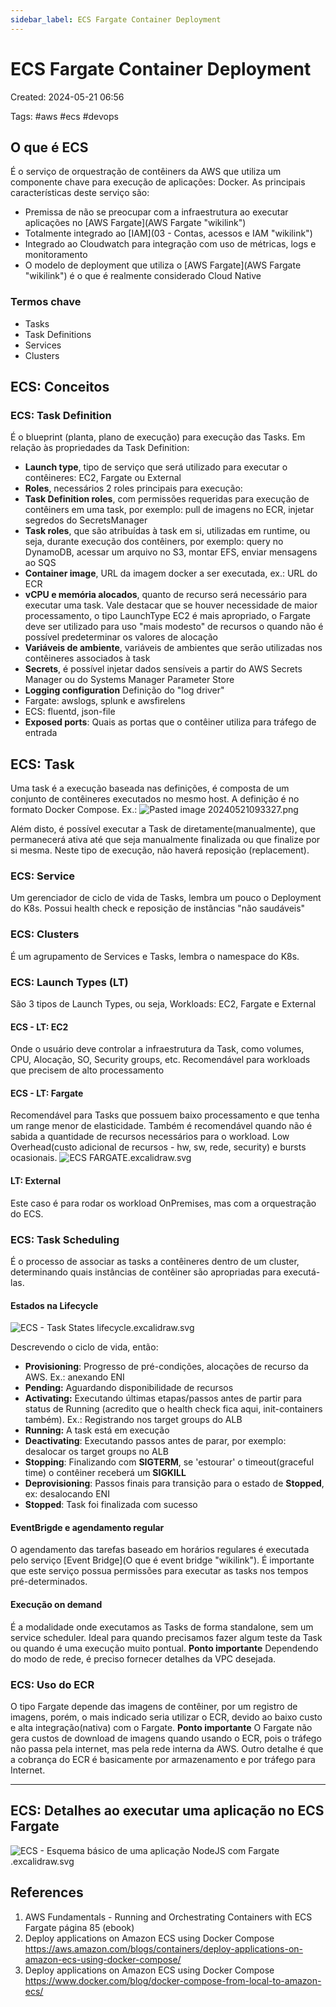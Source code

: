 ```yaml
---
sidebar_label: ECS Fargate Container Deployment
---
```


# ECS Fargate Container Deployment

Created: 2024-05-21 06:56

Tags: \#aws \#ecs \#devops

## O que é ECS

É o serviço de orquestração de contêiners da AWS que utiliza um componente chave para execução de aplicações: Docker.
As principais características deste serviço são:
- Premissa de não se preocupar com a infraestrutura ao executar aplicações no [AWS Fargate](AWS Fargate "wikilink")
- Totalmente integrado ao [IAM](03 - Contas, acessos e IAM "wikilink")
- Integrado ao Cloudwatch para integração com uso de métricas, logs e monitoramento
- O modelo de deployment que utiliza o [AWS Fargate](AWS Fargate "wikilink") é o que é realmente considerado Cloud Native
### Termos chave
- Tasks
- Task Definitions
- Services
- Clusters
## ECS: Conceitos

### ECS: Task Definition

É o blueprint (planta, plano de execução) para execução das Tasks.
Em relação às propriedades da Task Definition:
- **Launch type**, tipo de serviço que será utilizado para executar o contêineres: EC2, Fargate ou External
- **Roles**, necessários 2 roles principais para execução:
- **Task Definition roles**, com permissões requeridas para execução de contêiners em uma task, por exemplo: pull de imagens no ECR, injetar segredos do SecretsManager
- **Task roles**, que são atribuídas à task em si, utilizadas em runtime, ou seja, durante execução dos contêiners, por exemplo: query no DynamoDB, acessar um arquivo no S3, montar EFS, enviar mensagens ao SQS
- **Container image**, URL da imagem docker a ser executada, ex.: URL do ECR
- **vCPU e memória alocados**, quanto de recurso será necessário para executar uma task. Vale destacar que se houver necessidade de maior processamento, o tipo LaunchType EC2 é mais apropriado, o Fargate deve ser utilizado para uso "mais modesto" de recursos o quando não é possível predeterminar os valores de alocação
- **Variáveis de ambiente**, variáveis de ambientes que serão utilizadas nos contêineres associados à task
- **Secrets**, é possível injetar dados sensíveis a partir do AWS Secrets Manager ou do Systems Manager Parameter Store
- **Logging configuration** Definição do "log driver"
- Fargate: awslogs, splunk e awsfirelens
- ECS: fluentd, json-file
- **Exposed ports**: Quais as portas que o contêiner utiliza para tráfego de entrada

## ECS: Task

Uma task é a execução baseada nas definições, é composta de um conjunto de contêineres executados no mesmo host. A definição é no formato Docker Compose.
Ex.:
![Pasted image 20240521093327.png](ECS%20Fargate%20Deployment-media/7d00f780b3fdd7f31b3d44386bd67c230535c1bf.png "wikilink")

Além disto, é possível executar a Task de diretamente(manualmente), que permanecerá ativa até que seja manualmente finalizada ou que finalize por si mesma. Neste tipo de execução, não haverá reposição (replacement).

### ECS: Service
Um gerenciador de ciclo de vida de Tasks, lembra um pouco o Deployment do K8s. Possui health check e reposição de instâncias "não saudáveis"

### ECS: Clusters
É um agrupamento de Services e Tasks, lembra o namespace do K8s.

### ECS: Launch Types (LT)

São 3 tipos de Launch Types, ou seja, Workloads: EC2, Fargate e External

#### ECS - LT: EC2

Onde o usuário deve controlar a infraestrutura da Task, como volumes, CPU, Alocação, SO, Security groups, etc. Recomendável para workloads que precisem de alto processamento

#### ECS - LT: Fargate

Recomendável para Tasks que possuem baixo processamento e que tenha um range menor de elasticidade. Também é recomendável quando não é sabida a quantidade de recursos necessários para o workload. Low Overhead(custo adicional de recursos - hw, sw, rede, security) e bursts ocasionais.
![ECS FARGATE.excalidraw.svg](ECS%20Fargate%20Deployment-media/ecs_fargate.svg)

#### LT: External
Este caso é para rodar os workload OnPremises, mas com a orquestração do ECS.

### ECS: Task Scheduling
É o processo de associar as tasks a contêineres dentro de um cluster, determinando quais instâncias de contêiner são apropriadas para executá-las.

#### Estados na Lifecycle

![ECS - Task States lifecycle.excalidraw.svg](ECS%20Fargate%20Deployment-media/task_states.svg)

Descrevendo o ciclo de vida, então:
- **Provisioning**: Progresso de pré-condições, alocações de recurso da AWS. Ex.: anexando ENI
- **Pending:** Aguardando disponibilidade de recursos
- **Activating:** Executando últimas etapas/passos antes de partir para status de Running (acredito que o health check fica aqui, init-containers também). Ex.: Registrando nos target groups do ALB
- **Running:** A task está em execução
- **Deactivating**: Executando passos antes de parar, por exemplo: desalocar os target groups no ALB
- **Stopping**: Finalizando com **SIGTERM**, se 'estourar' o timeout(graceful time) o contêiner receberá um **SIGKILL**
- **Deprovisioning**: Passos finais para transição para o estado de **Stopped**, ex: desalocando ENI
- **Stopped**: Task foi finalizada com sucesso

#### EventBrigde e agendamento regular
O agendamento das tarefas baseado em horários regulares é executada pelo serviço [Event Bridge](O que é event bridge "wikilink"). É importante que este serviço possua permissões para executar as tasks nos tempos pré-determinados.

#### Execução on demand

É a modalidade onde executamos as Tasks de forma standalone, sem um service scheduler. Ideal para quando precisamos fazer algum teste da Task ou quando é uma execução muito pontual.
**Ponto importante** Dependendo do modo de rede, é preciso fornecer detalhes da VPC desejada.

### ECS: Uso do ECR

O tipo Fargate depende das imagens de contêiner, por um registro de imagens, porém, o mais indicado seria utilizar o ECR, devido ao baixo custo e alta integração(nativa) com o Fargate.
**Ponto importante** O Fargate não gera custos de download de imagens quando usando o ECR, pois o tráfego não passa pela internet, mas pela rede interna da AWS. Outro detalhe é que a cobrança do ECR é basicamente por armazenamento e por tráfego para Internet.

------------------------------------------------------------------------

## ECS: Detalhes ao executar uma aplicação no ECS Fargate

![ECS - Esquema básico de uma aplicação NodeJS com Fargate .excalidraw.svg](ECS%20Fargate%20Deployment-media/nodejs.svg)


## References

1.  AWS Fundamentals - Running and Orchestrating Containers with ECS Fargate página 85 (ebook)
2.  Deploy applications on Amazon ECS using Docker Compose https://aws.amazon.com/blogs/containers/deploy-applications-on-amazon-ecs-using-docker-compose/
3.  Deploy applications on Amazon ECS using Docker Compose https://www.docker.com/blog/docker-compose-from-local-to-amazon-ecs/
